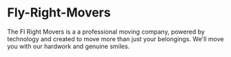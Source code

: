 # Fly-Right-Movers
The Fl Right Movers is a a professional moving company, powered by technology and created to move more than just your belongings. We'll move you with our hardwork and genuine smiles.
